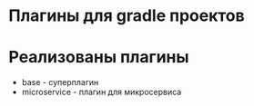 Плагины для gradle проектов
===

# Реализованы плагины

- base - суперплагин
- microservice - плагин для микросервиса
